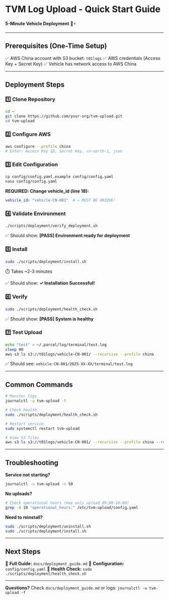 # TVM Log Upload - Quick Start Guide

**5-Minute Vehicle Deployment** 🚗⚡

---

## Prerequisites (One-Time Setup)

✅ AWS China account with S3 bucket: `t01logs`
✅ AWS credentials (Access Key + Secret Key)
✅ Vehicle has network access to AWS China

---

## Deployment Steps

### 1️⃣ Clone Repository

```bash
cd ~
git clone https://github.com/your-org/tvm-upload.git
cd tvm-upload
```

### 2️⃣ Configure AWS

```bash
aws configure --profile china
# Enter: Access Key ID, Secret Key, cn-north-1, json
```

### 3️⃣ Edit Configuration

```bash
cp config/config.yaml.example config/config.yaml
nano config/config.yaml
```

**REQUIRED: Change vehicle_id (line 18):**
```yaml
vehicle_id: "vehicle-CN-001"  # ← MUST BE UNIQUE!
```

### 4️⃣ Validate Environment

```bash
./scripts/deployment/verify_deployment.sh
```

✅ Should show: **[PASS] Environment ready for deployment**

### 5️⃣ Install

```bash
sudo ./scripts/deployment/install.sh
```

⏱️ Takes ~2-3 minutes

✅ Should show: **✓ Installation Successful!**

### 6️⃣ Verify

```bash
sudo ./scripts/deployment/health_check.sh
```

✅ Should show: **[PASS] System is healthy**

### 7️⃣ Test Upload

```bash
echo "test" > ~/.parcel/log/terminal/test.log
sleep 90
aws s3 ls s3://t01logs/vehicle-CN-001/ --recursive --profile china
```

✅ Should see: `vehicle-CN-001/2025-XX-XX/terminal/test.log`

---

## Common Commands

```bash
# Monitor logs
journalctl -u tvm-upload -f

# Check health
sudo ./scripts/deployment/health_check.sh

# Restart service
sudo systemctl restart tvm-upload

# View S3 files
aws s3 ls s3://t01logs/vehicle-CN-001/ --recursive --profile china --region cn-north-1
```

---

## Troubleshooting

**Service not starting?**
```bash
journalctl -u tvm-upload -n 50
```

**No uploads?**
```bash
# Check operational hours (may only upload 09:00-18:00)
grep -A 10 "operational_hours:" /etc/tvm-upload/config.yaml
```

**Need to reinstall?**
```bash
sudo ./scripts/deployment/uninstall.sh
sudo ./scripts/deployment/install.sh
```

---

## Next Steps

📖 **Full Guide:** `docs/deployment_guide.md`
🔧 **Configuration:** `config/config.yaml`
🏥 **Health Check:** `sudo ./scripts/deployment/health_check.sh`

---

**Questions?** Check `docs/deployment_guide.md` or logs: `journalctl -u tvm-upload -f`
